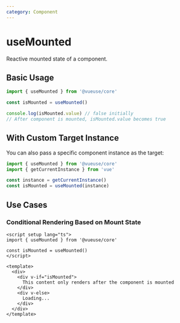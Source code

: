 ```yaml
---
category: Component
---
```


# useMounted

Reactive mounted state of a component.

## Basic Usage

```ts
import { useMounted } from '@vueuse/core'

const isMounted = useMounted()

console.log(isMounted.value) // false initially
// After component is mounted, isMounted.value becomes true
```

## With Custom Target Instance

You can also pass a specific component instance as the target:

```ts
import { useMounted } from '@vueuse/core'
import { getCurrentInstance } from 'vue'

const instance = getCurrentInstance()
const isMounted = useMounted(instance)
```

## Use Cases

### Conditional Rendering Based on Mount State

```vue
<script setup lang="ts">
import { useMounted } from '@vueuse/core'

const isMounted = useMounted()
</script>

<template>
  <div>
    <div v-if="isMounted">
      This content only renders after the component is mounted
    </div>
    <div v-else>
      Loading...
    </div>
  </div>
</template>
```
